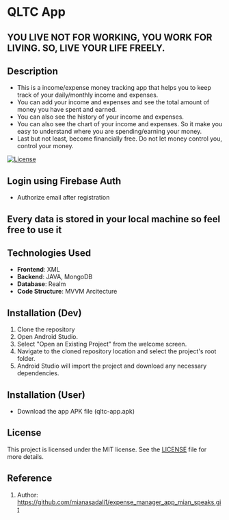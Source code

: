 # QLTC App

## YOU LIVE NOT FOR WORKING, YOU WORK FOR LIVING. SO, LIVE YOUR LIFE FREELY.

## Description
- This is a income/expense money tracking app that helps you to keep track of your daily/monthly income and expenses.
- You can add your income and expenses and see the total amount of money you have spent and earned.
- You can also see the history of your income and expenses.
- You can also see the chart of your income and expenses. So it make you easy to understand where you are spending/earning your money.
- Last but not least, become financially free. Do not let money control you, control your money.

[![License](https://img.shields.io/badge/License-MIT-blue.svg)](https://opensource.org/licenses/MIT)

## Login using Firebase Auth
- Authorize email after registration

## Every data is stored in your local machine so feel free to use it

## Technologies Used
- **Frontend**: XML
- **Backend**: JAVA, MongoDB
- **Database**: Realm
- **Code Structure**: MVVM Arcitecture

## Installation (Dev)

1. Clone the repository
2. Open Android Studio.
3. Select "Open an Existing Project" from the welcome screen.
4. Navigate to the cloned repository location and select the project's root folder.
5. Android Studio will import the project and download any necessary dependencies.

## Installation (User)
- Download the app APK file (qltc-app.apk)


## License
This project is licensed under the MIT license. See the [LICENSE](LICENSE) file for more details.

## Reference

1. Author: https://github.com/mianasadali1/expense_manager_app_mian_speaks.git
